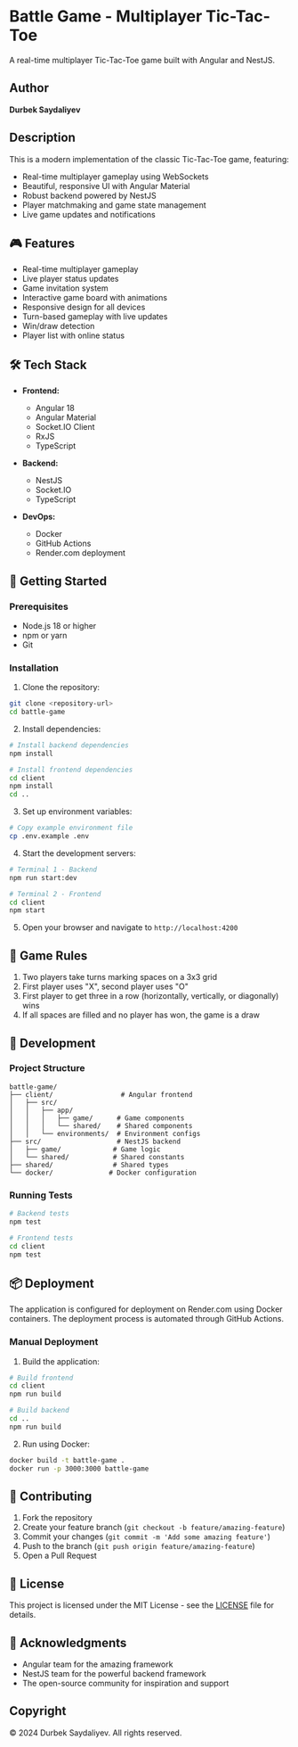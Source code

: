 # Battle Game - Multiplayer Tic-Tac-Toe

A real-time multiplayer Tic-Tac-Toe game built with Angular and NestJS.

## Author

**Durbek Saydaliyev**

## Description

This is a modern implementation of the classic Tic-Tac-Toe game, featuring:
- Real-time multiplayer gameplay using WebSockets
- Beautiful, responsive UI with Angular Material
- Robust backend powered by NestJS
- Player matchmaking and game state management
- Live game updates and notifications

## 🎮 Features

- Real-time multiplayer gameplay
- Live player status updates
- Game invitation system
- Interactive game board with animations
- Responsive design for all devices
- Turn-based gameplay with live updates
- Win/draw detection
- Player list with online status

## 🛠 Tech Stack

- **Frontend:**
  - Angular 18
  - Angular Material
  - Socket.IO Client
  - RxJS
  - TypeScript

- **Backend:**
  - NestJS
  - Socket.IO
  - TypeScript

- **DevOps:**
  - Docker
  - GitHub Actions
  - Render.com deployment

## 🚀 Getting Started

### Prerequisites

- Node.js 18 or higher
- npm or yarn
- Git

### Installation

1. Clone the repository:
```bash
git clone <repository-url>
cd battle-game
```

2. Install dependencies:
```bash
# Install backend dependencies
npm install

# Install frontend dependencies
cd client
npm install
cd ..
```

3. Set up environment variables:
```bash
# Copy example environment file
cp .env.example .env
```

4. Start the development servers:

```bash
# Terminal 1 - Backend
npm run start:dev

# Terminal 2 - Frontend
cd client
npm start
```

5. Open your browser and navigate to `http://localhost:4200`

## 🎯 Game Rules

1. Two players take turns marking spaces on a 3x3 grid
2. First player uses "X", second player uses "O"
3. First player to get three in a row (horizontally, vertically, or diagonally) wins
4. If all spaces are filled and no player has won, the game is a draw

## 🔧 Development

### Project Structure

```
battle-game/
├── client/                 # Angular frontend
│   ├── src/
│   │   ├── app/
│   │   │   ├── game/      # Game components
│   │   │   └── shared/    # Shared components
│   │   └── environments/  # Environment configs
├── src/                   # NestJS backend
│   ├── game/             # Game logic
│   └── shared/           # Shared constants
├── shared/               # Shared types
└── docker/              # Docker configuration
```

### Running Tests

```bash
# Backend tests
npm test

# Frontend tests
cd client
npm test
```

## 📦 Deployment

The application is configured for deployment on Render.com using Docker containers. The deployment process is automated through GitHub Actions.

### Manual Deployment

1. Build the application:
```bash
# Build frontend
cd client
npm run build

# Build backend
cd ..
npm run build
```

2. Run using Docker:
```bash
docker build -t battle-game .
docker run -p 3000:3000 battle-game
```

## 🤝 Contributing

1. Fork the repository
2. Create your feature branch (`git checkout -b feature/amazing-feature`)
3. Commit your changes (`git commit -m 'Add some amazing feature'`)
4. Push to the branch (`git push origin feature/amazing-feature`)
5. Open a Pull Request

## 📝 License

This project is licensed under the MIT License - see the [LICENSE](LICENSE) file for details.

## 🌟 Acknowledgments

- Angular team for the amazing framework
- NestJS team for the powerful backend framework
- The open-source community for inspiration and support

## Copyright

© 2024 Durbek Saydaliyev. All rights reserved.
